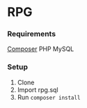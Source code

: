 # RPG

### Requirements
[Composer](https://getcomposer.org/)
PHP
MySQL

### Setup
1. Clone
2. Import rpg.sql
3. Run `composer install`
